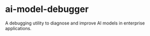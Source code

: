 # ai-model-debugger
A debugging utility to diagnose and improve AI models in enterprise applications.
